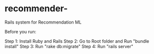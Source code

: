 # recommender-
Rails system for Recommendation ML


Before you run:

Step 1: Install Ruby and Rails
Step 2: Go to Root folder and Run "bundle install"
Step 3: Run "rake db:migrate"
Step 4: Run "rails server"
